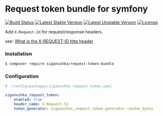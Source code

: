 # Request token bundle for symfony

[![Build Status](https://github.com/siganushka/request-token-bundle/actions/workflows/ci.yaml/badge.svg)](https://github.com/siganushka/request-token-bundle/actions/workflows/ci.yaml)
[![Latest Stable Version](https://poser.pugx.org/siganushka/request-token-bundle/v/stable)](https://packagist.org/packages/siganushka/request-token-bundle)
[![Latest Unstable Version](https://poser.pugx.org/siganushka/request-token-bundle/v/unstable)](https://packagist.org/packages/siganushka/request-token-bundle)
[![License](https://poser.pugx.org/siganushka/request-token-bundle/license)](https://packagist.org/packages/siganushka/request-token-bundle)

Add `X-Request-Id` for request/response headers.

see: [What is the X-REQUEST-ID http header](https://stackoverflow.com/questions/25433258/what-is-the-x-request-id-http-header)

### Installation

```bash
$ composer require siganushka/request-token-bundle
```

### Configuration

```yaml
# ./config/packages/siganushka_request_token.yaml

siganushka_request_token:
    enabled: true
    header_name: X-Request-Id
    token_generator: siganushka_request_token.generator.random_bytes
```
